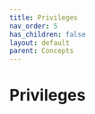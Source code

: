 ```yaml
---
title: Privileges
nav_order: 5
has_children: false
layout: default
parent: Concepts
---
```


# Privileges